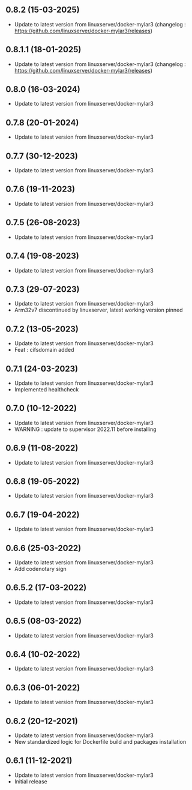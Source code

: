 
## 0.8.2 (15-03-2025)
- Update to latest version from linuxserver/docker-mylar3 (changelog : https://github.com/linuxserver/docker-mylar3/releases)

## 0.8.1.1 (18-01-2025)
- Update to latest version from linuxserver/docker-mylar3 (changelog : https://github.com/linuxserver/docker-mylar3/releases)

## 0.8.0 (16-03-2024)
- Update to latest version from linuxserver/docker-mylar3

## 0.7.8 (20-01-2024)

- Update to latest version from linuxserver/docker-mylar3

## 0.7.7 (30-12-2023)

- Update to latest version from linuxserver/docker-mylar3

## 0.7.6 (19-11-2023)

- Update to latest version from linuxserver/docker-mylar3

## 0.7.5 (26-08-2023)

- Update to latest version from linuxserver/docker-mylar3

## 0.7.4 (19-08-2023)

- Update to latest version from linuxserver/docker-mylar3

## 0.7.3 (29-07-2023)

- Update to latest version from linuxserver/docker-mylar3
- Arm32v7 discontinued by linuxserver, latest working version pinned

## 0.7.2 (13-05-2023)

- Update to latest version from linuxserver/docker-mylar3
- Feat : cifsdomain added

## 0.7.1 (24-03-2023)

- Update to latest version from linuxserver/docker-mylar3
- Implemented healthcheck

## 0.7.0 (10-12-2022)

- Update to latest version from linuxserver/docker-mylar3
- WARNING : update to supervisor 2022.11 before installing

## 0.6.9 (11-08-2022)

- Update to latest version from linuxserver/docker-mylar3

## 0.6.8 (19-05-2022)

- Update to latest version from linuxserver/docker-mylar3

## 0.6.7 (19-04-2022)

- Update to latest version from linuxserver/docker-mylar3

## 0.6.6 (25-03-2022)

- Update to latest version from linuxserver/docker-mylar3
- Add codenotary sign

## 0.6.5.2 (17-03-2022)

- Update to latest version from linuxserver/docker-mylar3

## 0.6.5 (08-03-2022)

- Update to latest version from linuxserver/docker-mylar3

## 0.6.4 (10-02-2022)

- Update to latest version from linuxserver/docker-mylar3

## 0.6.3 (06-01-2022)

- Update to latest version from linuxserver/docker-mylar3

## 0.6.2 (20-12-2021)

- Update to latest version from linuxserver/docker-mylar3
- New standardized logic for Dockerfile build and packages installation

## 0.6.1 (11-12-2021)

- Update to latest version from linuxserver/docker-mylar3
- Initial release
